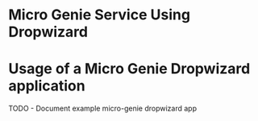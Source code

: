 Micro Genie Service Using Dropwizard
=======


# Usage of a Micro Genie Dropwizard application

TODO - Document example micro-genie dropwizard app
